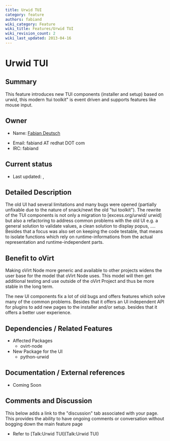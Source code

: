 ```yaml
---
title: Urwid TUI
category: feature
authors: fabiand
wiki_category: Feature
wiki_title: Features/Urwid TUI
wiki_revision_count: 2
wiki_last_updated: 2013-04-16
---
```


# Urwid TUI

## Summary

This feature introduces new TUI components (installer and setup) based on urwid, this modern !tui toolkit" is event driven and supports features like mouse input.

## Owner

*   Name: [ Fabian Deutsch](User:fabiand)

<!-- -->

*   Email: fabiand AT redhat DOT com
*   IRC: fabiand

## Current status

*   Last updated: ,

## Detailed Description

The old UI had several limitations and many bugs were opened (partially unfixable due to the nature of snack/newt the old "tui toolkit"). The rewrite of the TUI components is not only a migration to [excess.org/urwid/ urwid] but also a refactoring to address common problems with the old UI e.g. a general solution to validate values, a clean solution to display popus, …. Besides that a focus was also set on keeping the code testable, that means to isolate functions which rely on runtime-informations from the actual representation and runtime-independent parts.

## Benefit to oVirt

Making oVirt Node more generic and available to other projects widens the user base for the model that oVirt Node uses. This model will then get additional testing and use outside of the oVirt Project and thus be more stable in the long term.

The new UI components fix a lot of old bugs and offers features which solve many of the common problems. Besides that it offers an UI independent API for plugins to add new pages to the installer and/or setup. besides that it offers a better user experience.

## Dependencies / Related Features

*   Affected Packages
    -   ovirt-node
*   New Package for the UI
    -   python-urwid

## Documentation / External references

*   Coming Soon

## Comments and Discussion

This below adds a link to the "discussion" tab associated with your page. This provides the ability to have ongoing comments or conversation without bogging down the main feature page

*   Refer to [Talk:Urwid TUI](Talk:Urwid TUI)

